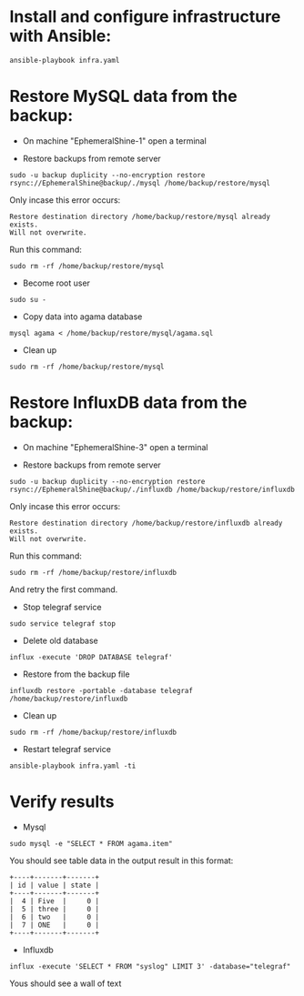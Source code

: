 # Install and configure infrastructure with Ansible:
```
ansible-playbook infra.yaml
```
# Restore MySQL data from the backup:

- On machine "EphemeralShine-1" open a terminal

- Restore backups from remote server
```
sudo -u backup duplicity --no-encryption restore rsync://EphemeralShine@backup/./mysql /home/backup/restore/mysql
```
Only incase this error occurs: 
```
Restore destination directory /home/backup/restore/mysql already exists.
Will not overwrite.
```
Run this command:
```
sudo rm -rf /home/backup/restore/mysql
```
- Become root user
```
sudo su -
```
- Copy data into agama database
```
mysql agama < /home/backup/restore/mysql/agama.sql
```
- Clean up
```
sudo rm -rf /home/backup/restore/mysql
```
# Restore InfluxDB data from the backup:

- On machine "EphemeralShine-3" open a terminal

- Restore backups from remote server
```
sudo -u backup duplicity --no-encryption restore rsync://EphemeralShine@backup/./influxdb /home/backup/restore/influxdb
```
Only incase this error occurs: 
```
Restore destination directory /home/backup/restore/influxdb already exists.
Will not overwrite.
```
Run this command:
```
sudo rm -rf /home/backup/restore/influxdb
```
And retry the first  command.
- Stop telegraf service
```
sudo service telegraf stop
```
- Delete old database
```
influx -execute 'DROP DATABASE telegraf'
```
- Restore from the backup file
```
influxdb restore -portable -database telegraf /home/backup/restore/influxdb
```
- Clean up
```
sudo rm -rf /home/backup/restore/influxdb
```
- Restart telegraf service 
```
ansible-playbook infra.yaml -ti
```
# Verify results
- Mysql
```
sudo mysql -e "SELECT * FROM agama.item"
```
You should see table data in the output result in this format:
```
+----+-------+-------+
| id | value | state |
+----+-------+-------+
|  4 | Five  |     0 |
|  5 | three |     0 |
|  6 | two   |     0 |
|  7 | ONE   |     0 |
+----+-------+-------+
```
- Influxdb 
```
influx -execute 'SELECT * FROM "syslog" LIMIT 3' -database="telegraf"
```
Yous should see a wall of text
